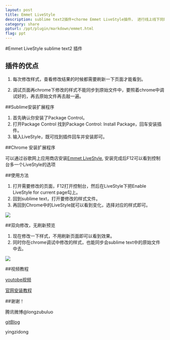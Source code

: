 ```yaml
---
layout: post
title: Emmet LiveStyle
description: sublime text2插件+chorme Emmet LiveStyle插件， 进行线上线下同时修改，线上调试利器，运行方便简单，前端开发必备利器。
category: share
ppturl: /ppt/plugin/markdown/emmet.html
flag: ppt
---
```


#Emmet LiveStyle
sublime text2 插件



## 插件的优点

1. 每次修改样式，查看修改结果的时候都需要刷新一下页面才能看到。

2. 调试页面再chrome下修改的样式不能同步到原始文件中，要照着chrome中调试好的，再去原始文件再去敲一遍。



##Sublime安装扩展程序

1. 首先确认你安装了Package Control。
2. 打开Package Control 找到Package Control: Install Package，回车安装插件。
3. 输入LiveStyle，既可找到插件回车并安装即可。



##Chrome 安装扩展程序

可以通过谷歌网上应用商店安装[Emmet LiveStyle](http://www.nodejs.org/),
安装完成后F12可以看到控制台多一个LiveStyle的选项



##使用方法

1. 打开需要修改的页面，F12打开控制台，然后在LiveStyle下把Enable LiveStyle for current page勾上。
2. 回到sublime text，打开要修改的样式文件。
3. 再回到Chrome中的LiveStyle就可以看到变化，选择对应的样式即可。


<img src="http://dbpoo.qiniudn.com/wp-content/uploads/2013/08/emmet-livestyle2.jpg">


##双向修改，无刷新预览

1. 现在修改一下样式，不用刷新页面即可以看到效果。
2. 同时你在chrome调试中修改的样式，也能同步会sublime text中的原始文件中去。


<img src="http://dbpoo.qiniudn.com/wp-content/uploads/2013/08/emmet-livestyle.jpg">



##视频教程

[youtobe视频](http://www.youtube.com/embed/iQLhGbkupS4)

[官网安装教程](http://livestyle.emmet.io/install/)



##谢谢！

腾讯微博@longzubuluo

[gitBlog](http://dongyingzi.github.com)

yingzidong

